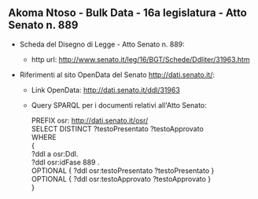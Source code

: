 ## Akoma Ntoso - Bulk Data - 16a legislatura - Atto Senato n. 889 ##

* Scheda del Disegno di Legge - Atto Senato n. 889:
	* http url: http://www.senato.it/leg/16/BGT/Schede/Ddliter/31963.htm

* Riferimenti al sito OpenData del Senato http://dati.senato.it/:
	* Link OpenData: http://dati.senato.it/ddl/31963
	* Query SPARQL per i documenti relativi all'Atto Senato:

        PREFIX osr: <http://dati.senato.it/osr/>  
		SELECT DISTINCT ?testoPresentato ?testoApprovato  
		WHERE  
		{  
		    ?ddl a osr:Ddl.  
		    ?ddl osr:idFase 889 .  
		    OPTIONAL { ?ddl osr:testoPresentato ?testoPresentato }  
		    OPTIONAL { ?ddl osr:testoApprovato ?testoApprovato }  
		}
		